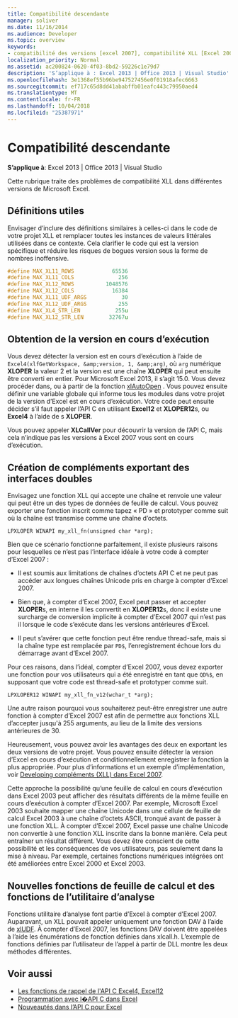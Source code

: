 ```yaml
---
title: Compatibilité descendante
manager: soliver
ms.date: 11/16/2014
ms.audience: Developer
ms.topic: overview
keywords:
- compatibilité des versions [excel 2007], compatibilité XLL [Excel 2007], [Excel 2007] de compatibilité descendante
localization_priority: Normal
ms.assetid: ac200824-0620-4f03-8bd2-59226c1e79d7
description: 'S’applique à : Excel 2013 | Office 2013 | Visual Studio'
ms.openlocfilehash: 3e1368ef55b96be947527456e0f01918afec6663
ms.sourcegitcommit: ef717c65d8dd41ababffb01eafc443c79950aed4
ms.translationtype: MT
ms.contentlocale: fr-FR
ms.lasthandoff: 10/04/2018
ms.locfileid: "25387971"
---
```

# <a name="backward-compatibility"></a>Compatibilité descendante

**S’applique à**: Excel 2013 | Office 2013 | Visual Studio 
  
Cette rubrique traite des problèmes de compatibilité XLL dans différentes versions de Microsoft Excel.
  
## <a name="useful-constant-definitions"></a>Définitions utiles

Envisager d’inclure des définitions similaires à celles-ci dans le code de votre projet XLL et remplacer toutes les instances de valeurs littérales utilisées dans ce contexte. Cela clarifier le code qui est la version spécifique et réduire les risques de bogues version sous la forme de nombres inoffensive.
  
```cpp
#define MAX_XL11_ROWS            65536
#define MAX_XL11_COLS              256
#define MAX_XL12_ROWS          1048576
#define MAX_XL12_COLS            16384
#define MAX_XL11_UDF_ARGS           30
#define MAX_XL12_UDF_ARGS          255
#define MAX_XL4_STR_LEN           255u
#define MAX_XL12_STR_LEN        32767u
```

## <a name="getting-the-running-version"></a>Obtention de la version en cours d’exécution

Vous devez détecter la version est en cours d’exécution à l’aide de `Excel4(xlfGetWorkspace, &amp;version, 1, &amp;arg)`, où `arg` numérique **XLOPER** la valeur 2 et la version est une chaîne **XLOPER** qui peut ensuite être converti en entier. Pour Microsoft Excel 2013, il s’agit 15.0. Vous devez procéder dans, ou à partir de la fonction [xlAutoOpen](xlautoopen.md) . Vous pouvez ensuite définir une variable globale qui informe tous les modules dans votre projet de la version d’Excel est en cours d’exécution. Votre code peut ensuite décider s’il faut appeler l’API C en utilisant **Excel12** et **XLOPER12**s, ou **Excel4** à l’aide de s **XLOPER**.
  
Vous pouvez appeler **XLCallVer** pour découvrir la version de l’API C, mais cela n’indique pas les versions à Excel 2007 vous sont en cours d’exécution. 
  
## <a name="creating-add-ins-that-export-dual-interfaces"></a>Création de compléments exportant des interfaces doubles

Envisagez une fonction XLL qui accepte une chaîne et renvoie une valeur qui peut être un des types de données de feuille de calcul. Vous pouvez exporter une fonction inscrit comme tapez « PD » et prototyper comme suit où la chaîne est transmise comme une chaîne d’octets.
  
`LPXLOPER WINAPI my_xll_fn(unsigned char *arg);`
  
Bien que ce scénario fonctionne parfaitement, il existe plusieurs raisons pour lesquelles ce n’est pas l’interface idéale à votre code à compter d’Excel 2007 :
  
- Il est soumis aux limitations de chaînes d’octets API C et ne peut pas accéder aux longues chaînes Unicode pris en charge à compter d’Excel 2007.
    
- Bien que, à compter d’Excel 2007, Excel peut passer et accepter **XLOPER**s, en interne il les convertit en **XLOPER12**s, donc il existe une surcharge de conversion implicite à compter d’Excel 2007 qui n’est pas il lorsque le code s’exécute dans les versions antérieures d’Excel.
    
- Il peut s’avérer que cette fonction peut être rendue thread-safe, mais si la chaîne type est remplacée par `PD$`, l’enregistrement échoue lors du démarrage avant d’Excel 2007.
    
Pour ces raisons, dans l’idéal, compter d’Excel 2007, vous devez exporter une fonction pour vos utilisateurs qui a été enregistré en tant que `QD%$`, en supposant que votre code est thread-safe et prototyper comme suit.
  
`LPXLOPER12 WINAPI my_xll_fn_v12(wchar_t *arg);`
  
Une autre raison pourquoi vous souhaiterez peut-être enregistrer une autre fonction à compter d’Excel 2007 est afin de permettre aux fonctions XLL d’accepter jusqu'à 255 arguments, au lieu de la limite des versions antérieures de 30.
  
Heureusement, vous pouvez avoir les avantages des deux en exportant les deux versions de votre projet. Vous pouvez ensuite détecter la version d’Excel en cours d’exécution et conditionnellement enregistrer la fonction la plus appropriée. Pour plus d’informations et un exemple d’implémentation, voir [Developing compléments (XLL) dans Excel 2007](https://msdn.microsoft.com/library/aa730920.aspx).
  
Cette approche la possibilité qu’une feuille de calcul en cours d’exécution dans Excel 2003 peut afficher des résultats différents de la même feuille en cours d’exécution à compter d’Excel 2007. Par exemple, Microsoft Excel 2003 souhaite mapper une chaîne Unicode dans une cellule de feuille de calcul Excel 2003 à une chaîne d’octets ASCII, tronqué avant de passer à une fonction XLL. À compter d’Excel 2007, Excel passe une chaîne Unicode non convertie à une fonction XLL inscrite dans la bonne manière. Cela peut entraîner un résultat différent. Vous devez être conscient de cette possibilité et les conséquences de vos utilisateurs, pas seulement dans la mise à niveau. Par exemple, certaines fonctions numériques intégrées ont été améliorées entre Excel 2000 et Excel 2003.
  
## <a name="new-worksheet-functions-and-analysis-toolpak-functions"></a>Nouvelles fonctions de feuille de calcul et des fonctions de l’utilitaire d’analyse

Fonctions utilitaire d’analyse font partie d’Excel à compter d’Excel 2007. Auparavant, un XLL pouvait appeler uniquement une fonction DAV à l’aide de [xlUDF](xludf.md). À compter d’Excel 2007, les fonctions DAV doivent être appelées à l’aide les énumérations de fonction définies dans xlcall.h. L’exemple de fonctions définies par l’utilisateur de l’appel à partir de DLL montre les deux méthodes différentes.
  
## <a name="see-also"></a>Voir aussi

- [Les fonctions de rappel de l'API C Excel4, Excel12](c-api-callback-functions-excel4-excel12.md) 
- [Programmation avec l�API C dans Excel](programming-with-the-c-api-in-excel.md)
- [Nouveautés dans l’API C pour Excel](what-s-new-in-the-c-api-for-excel.md)

